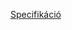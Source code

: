 


[Specifikáció](https://progalap.elte.hu/specifikacio/?data=H4sIAAAAAAAACnWPwUrDQBCGX2XYU1LWVK8LERREpFrBth5sc9g0GxjSbEt3K21Ki97WB%2FHgc%2FRN8iRlNqYFwYXAzOw3%2F5fdMrNQU8xxKi3ONRPsVgkYFnO9eY%2BDKZZiAGswlVpWvlqYSvRhDYUvQj5ZTjQAgK6d63Moauea5fFVFOmErgdSgLSz2rkXansoIEsbvERa6BObpR6%2BywXU7gNr55oEERRjTKKFqeqvb1%2BSOiR2lPvgePA2egowJpy3cNjVcPgxhAVZyksswrj38Hr4fHy%2Bvxm2dPv3dKSdXZ9cF2cTRy%2FrdtqszZ8kFUUrPgww5HmAoYeJAthDlvo30ogoGpGXelqg%2Fh8tIfkvgtTQZ9qneuXJZpqYjj55zhqfsYdWQKNOl3FmlbGGifGWZdJKJhjjTMtSNdVSmdXMMnG5S3ZH%2BvAmAiICAAA%3D)
